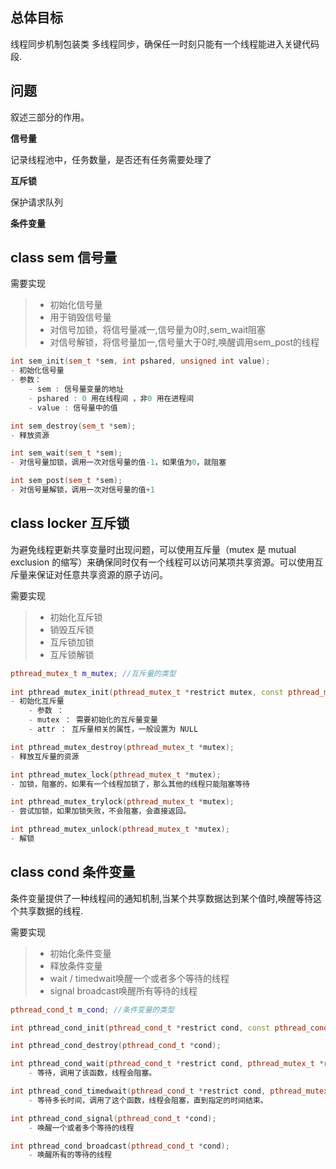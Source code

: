 ## 总体目标 

线程同步机制包装类
多线程同步，确保任一时刻只能有一个线程能进入关键代码段.

## 问题

叙述三部分的作用。

**信号量**

记录线程池中，任务数量，是否还有任务需要处理了

**互斥锁**

保护请求队列

**条件变量**

## class sem 信号量

需要实现

> - 初始化信号量
> - 用于销毁信号量
> - 对信号加锁，将信号量减一,信号量为0时,sem_wait阻塞
> - 对信号解锁，将信号量加一,信号量大于0时,唤醒调用sem_post的线程


```cpp
int sem_init(sem_t *sem, int pshared, unsigned int value);
- 初始化信号量
- 参数：
    - sem : 信号量变量的地址
    - pshared : 0 用在线程间 ，非0 用在进程间
    - value : 信号量中的值

int sem_destroy(sem_t *sem);
- 释放资源

int sem_wait(sem_t *sem);
- 对信号量加锁，调用一次对信号量的值-1，如果值为0，就阻塞

int sem_post(sem_t *sem);
- 对信号量解锁，调用一次对信号量的值+1
```

## class locker 互斥锁

为避免线程更新共享变量时出现问题，可以使用互斥量（mutex 是 mutual exclusion 的缩写）来确保同时仅有一个线程可以访问某项共享资源。可以使用互斥量来保证对任意共享资源的原子访问。

需要实现

> - 初始化互斥锁
> - 销毁互斥锁
> - 互斥锁加锁
> - 互斥锁解锁

```cpp
pthread_mutex_t m_mutex; //互斥量的类型 
    
int pthread_mutex_init(pthread_mutex_t *restrict mutex, const pthread_mutexattr_t *restrict attr);
- 初始化互斥量
    - 参数 ：
    - mutex ： 需要初始化的互斥量变量
    - attr ： 互斥量相关的属性，一般设置为 NULL

int pthread_mutex_destroy(pthread_mutex_t *mutex);
- 释放互斥量的资源

int pthread_mutex_lock(pthread_mutex_t *mutex);
- 加锁，阻塞的，如果有一个线程加锁了，那么其他的线程只能阻塞等待

int pthread_mutex_trylock(pthread_mutex_t *mutex);
- 尝试加锁，如果加锁失败，不会阻塞，会直接返回。

int pthread_mutex_unlock(pthread_mutex_t *mutex);
- 解锁
```

## class cond 条件变量

条件变量提供了一种线程间的通知机制,当某个共享数据达到某个值时,唤醒等待这个共享数据的线程.

需要实现

> - 初始化条件变量
> - 释放条件变量
> - wait / timedwait唤醒一个或者多个等待的线程
> - signal broadcast唤醒所有等待的线程


```cpp
pthread_cond_t m_cond; //条件变量的类型

int pthread_cond_init(pthread_cond_t *restrict cond, const pthread_condattr_t *restrict attr);

int pthread_cond_destroy(pthread_cond_t *cond);

int pthread_cond_wait(pthread_cond_t *restrict cond, pthread_mutex_t *restrict mutex);
    - 等待，调用了该函数，线程会阻塞。

int pthread_cond_timedwait(pthread_cond_t *restrict cond, pthread_mutex_t *restrict mutex, const struct timespec *restrict abstime);
    - 等待多长时间，调用了这个函数，线程会阻塞，直到指定的时间结束。

int pthread_cond_signal(pthread_cond_t *cond);
    - 唤醒一个或者多个等待的线程

int pthread_cond_broadcast(pthread_cond_t *cond);
    - 唤醒所有的等待的线程
```